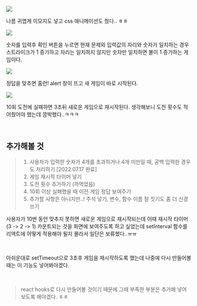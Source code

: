 ![](https://velog.velcdn.com/images/reasonz/post/b3f05b9c-5275-4b42-a902-5827b691a29a/image.gif)

나름 귀엽게 이모지도 넣고 css 애니메이션도 줬다.. ㅎㅎ

![](https://velog.velcdn.com/images/reasonz/post/4303df0f-a5e0-46a6-90f8-8e0445c08480/image.gif)

숫자를 입력후 확인 버튼을 누르면 현재 문제와 입력값의 자리와 숫자가 일치하는 경우 스트라이크가 1 증가하고 자리는 일치하지 않지만 숫자만 일치하면 볼이 1 증가하는 게임이다.

![](https://velog.velcdn.com/images/reasonz/post/621af51e-c737-4ad3-88d2-5fa4f6e71343/image.gif)

정답을 맞추면 홈런! alert 창이 뜨고 새 게임이 바로 시작된다.

![](https://velog.velcdn.com/images/reasonz/post/5b18e71e-a381-436d-b4f3-fc1864e3009f/image.gif)

10회 도전에 실패하면 3초뒤 새로운 게임으로 재시작된다.
생각해보니 도전 횟수도 적어줬어야 했는데 깜박했다..ㅋㅋㅋ

<br>

## **추가해볼 것**

> 1. 사용자가 입력한 숫자가 4개를 초과하거나 4개 미만일 때, 공백 입력한 경우도 처리하기 [2022.07.17 완료]
> 2. 게임 재시작 타이머 넣기
> 3. 도전 횟수 추가하기 (까먹었음)
> 4. 10회 이상 실패했을 때 이전 게임 정답 보여주기
> 5. 추가할 사항은 아니지만..! 주석 넣기, 변수, 함수 이름 잘 짓기도 좀 더 신경쓰기

사용자가 10번 동안 맞추지 못하면 새로운 게임으로 재시작되는데 이때 재시작 타이머(3 -> 2 -> 1) 카운트되는 것을 화면에 보여주도록 하고 싶었는데 setInterval 함수를 리액트에 어떻게 적용해야 될지 몰라서 일단은 보류했다..ㅠㅠ

<br>

아쉬운대로 setTimeout으로 3초후 게임을 재시작하도록 했는데 나중에 다시 만들어볼때는 이 기능도 넣어봐야겠다.

<br>

> react hooks로 다시 만들어볼 것이기 때문에 그때 부족한 부분은 추가해 넣어 보도록 해야겠다. ㅎㅎ
